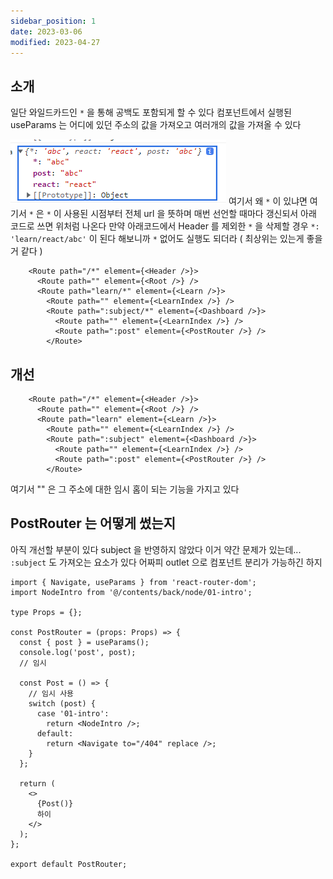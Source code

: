 ```yaml
---
sidebar_position: 1
date: 2023-03-06
modified: 2023-04-27
---
```


## 소개

일단 와일드카드인 `*` 을 통해 공백도 포함되게 할 수 있다
컴포넌트에서 실행된 useParams 는 어디에 있던 주소의 값을 가져오고
여러개의 값을 가져올 수 있다

![](file/01-multi-layer-router.png)
여기서 왜 `*` 이 있냐면
여기서 `*` 은 `*` 이 사용된 시점부터 전체 url 을 뜻하며
매번 선언할 때마다 갱신되서 아래 코드로 쓰면 위처럼 나온다
만약 아래코드에서 Header 를 제외한 `*` 을 삭제할 경우 `*: 'learn/react/abc'` 이 된다
해보니까 `*` 없어도 실행도 되더라 ( 최상위는 있는게 좋을 거 같다 )

```tsx
    <Route path="/*" element={<Header />}>
      <Route path="" element={<Root />} />
      <Route path="learn/*" element={<Learn />}>
        <Route path="" element={<LearnIndex />} />
        <Route path=":subject/*" element={<Dashboard />}>
          <Route path="" element={<LearnIndex />} />
          <Route path=":post" element={<PostRouter />} />
        </Route>
```

## 개선

```tsx
    <Route path="/*" element={<Header />}>
      <Route path="" element={<Root />} />
      <Route path="learn" element={<Learn />}>
        <Route path="" element={<LearnIndex />} />
        <Route path=":subject" element={<Dashboard />}>
          <Route path="" element={<LearnIndex />} />
          <Route path=":post" element={<PostRouter />} />
        </Route>
```

여기서 "" 은 그 주소에 대한 임시 홈이 되는 기능을 가지고 있다

## PostRouter 는 어떻게 썼는지

아직 개선할 부분이 있다
subject 을 반영하지 않았다
이거 약간 문제가 있는데...
`:subject` 도 가져오는 요소가 있다
어짜피 outlet 으로 컴포넌트 분리가 가능하긴 하지

```tsx
import { Navigate, useParams } from 'react-router-dom';
import NodeIntro from '@/contents/back/node/01-intro';

type Props = {};

const PostRouter = (props: Props) => {
  const { post } = useParams();
  console.log('post', post);
  // 임시

  const Post = () => {
    // 임시 사용
    switch (post) {
      case '01-intro':
        return <NodeIntro />;
      default:
        return <Navigate to="/404" replace />;
    }
  };

  return (
    <>
      {Post()}
      하이
    </>
  );
};

export default PostRouter;
```
